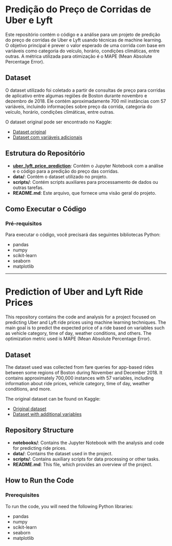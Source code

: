 # Predição do Preço de Corridas de Uber e Lyft 

Este repositório contém o código e a análise para um projeto de predição do preço de corridas de Uber e Lyft usando técnicas de machine learning. O objetivo principal é prever o valor esperado de uma corrida com base em variáveis como categoria do veículo, horário, condições climáticas, entre outras. A métrica utilizada para otimização é o MAPE (Mean Absolute Percentage Error).

## Dataset

O dataset utilizado foi coletado a partir de consultas de preço para corridas de aplicativo entre algumas regiões de Boston durante novembro e dezembro de 2018. Ele contém aproximadamente 700 mil instâncias com 57 variáveis, incluindo informações sobre preço da corrida, categoria do veículo, horário, condições climáticas, entre outras.

O dataset original pode ser encontrado no Kaggle:
- [Dataset original](https://www.kaggle.com/raviilmunde/uber-lyft-cab-prices)
- [Dataset com variáveis adicionais](https://www.kaggle.com/brdmachado/uber-lyft-boston)

## Estrutura do Repositório

- **[uber_lyft_price_prediction](https://github.com/erikmilesi/uber_lyft_price_prediction/blob/main/uber_lyft_price_prediction.ipynb)**: Contém o Jupyter Notebook com a análise e o código para a predição do preço das corridas.
- **data/**: Contém o dataset utilizado no projeto.
- **scripts/**: Contém scripts auxiliares para processamento de dados ou outras tarefas.
- **README.md**: Este arquivo, que fornece uma visão geral do projeto.

## Como Executar o Código

### Pré-requisitos

Para executar o código, você precisará das seguintes bibliotecas Python:

- pandas
- numpy
- scikit-learn
- seaborn
- matplotlib

---

# Prediction of Uber and Lyft Ride Prices

This repository contains the code and analysis for a project focused on predicting Uber and Lyft ride prices using machine learning techniques. The main goal is to predict the expected price of a ride based on variables such as vehicle category, time of day, weather conditions, and others. The optimization metric used is MAPE (Mean Absolute Percentage Error).

## Dataset

The dataset used was collected from fare queries for app-based rides between some regions of Boston during November and December 2018. It contains approximately 700,000 instances with 57 variables, including information about ride prices, vehicle category, time of day, weather conditions, and more.

The original dataset can be found on Kaggle:
- [Original dataset](https://www.kaggle.com/raviilmunde/uber-lyft-cab-prices)
- [Dataset with additional variables](https://www.kaggle.com/brdmachado/uber-lyft-boston)

## Repository Structure

- **notebooks/**: Contains the Jupyter Notebook with the analysis and code for predicting ride prices.
- **data/**: Contains the dataset used in the project.
- **scripts/**: Contains auxiliary scripts for data processing or other tasks.
- **README.md**: This file, which provides an overview of the project.

## How to Run the Code

### Prerequisites

To run the code, you will need the following Python libraries:

- pandas
- numpy
- scikit-learn
- seaborn
- matplotlib
